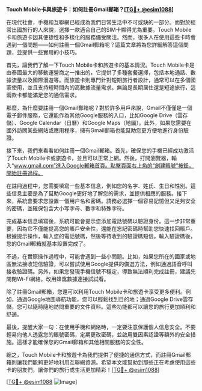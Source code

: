 **Touch Mobile卡與旅遊卡：如何註冊Gmail郵箱？[[TG💪+ @esim1088](https://t.me/s/esim1088)]**

在現代社會，手機和互聯網已經成為我們日常生活中不可或缺的一部分。而對於經常出國旅行的人來說，選擇一款適合自己的SIM卡顯得尤為重要。Touch Mobile卡和旅遊卡因其便捷性和多樣化的服務備受關注。然而，很多人在使用這些卡時會遇到一個問題——如何註冊一個Gmail郵箱呢？這篇文章將為您詳細解答這個問題，並提供一些實用的小技巧。

首先，讓我們了解一下Touch Mobile卡和旅遊卡的基本情況。Touch Mobile卡是由泰國最大的移動運營商之一推出的，它提供了多種套餐選擇，包括本地通話、數據流量以及國際漫遊等。而旅遊卡則專門針對短期旅行者設計，通常可以在多個國家使用，並且支持短時間內的高數據流量需求。無論是長期居住還是短途旅行，這兩款卡都能滿足您的通信需求。

那麼，為什麼要註冊一個Gmail郵箱呢？對於許多用戶來說，Gmail不僅僅是一個電子郵件服務，它還能作為其他Google服務的入口，比如Google Drive（雲存儲）、Google Calendar（日曆）和Google Maps（地圖）。此外，如果您需要在國外訪問某些網站或應用程序，擁有Gmail郵箱也能幫助您更方便地進行身份驗證。

接下來，我們來看看如何註冊一個Gmail郵箱。首先，確保您的手機已經成功激活了Touch Mobile卡或旅遊卡，並且可以正常上網。然後，打開瀏覽器，輸入“www.gmail.com”進入Google郵箱首頁。點擊頁面右上角的“創建賬號”按鈕，開始註冊過程。

在註冊過程中，您需要填寫一些基本信息，例如您的名字、姓氏、生日和性別。這些信息主要是為了幫助Google更好地了解您的需求，並提供相應的服務。接下來，系統會要求您設置一個用户名和密碼。請務必選擇一個容易記憶但又足夠安全的密碼，並確保包含大小写字母、數字和特殊字符。

完成基本信息填寫後，系統可能會提示您添加電話號碼以驗證身份。這一步非常重要，因為它不僅能提高您的賬戶安全性，還能在忘記密碼時幫助您快速找回賬戶。根據提示操作，輸入您的電話號碼，然後等待收到的驗證碼短信。輸入驗證碼後，您的Gmail郵箱就基本設置完成了。

不過，在實際操作過程中，可能會遇到一些小問題。比如，如果您所在的國家或地區無法接收短信驗證，可以嘗試使用Google提供的備選方法，例如通過語音呼叫接收驗證碼。另外，如果您發現手機信號不穩定，導致無法順利完成註冊，建議先關閉Wi-Fi網絡，改用蜂窩數據連接試試看。

除了註冊Gmail郵箱，您還可以利用Touch Mobile卡和旅遊卡享受更多便利。例如，通過Google地圖導航功能，您可以輕鬆找到目的地；通過Google Drive雲存儲，您可以隨時隨地訪問重要的文件資料。這些功能都可以讓您的旅行更加順利和舒適。

最後，提醒大家一句：在使用手機和網絡時，一定要注意保護個人信息安全。不要輕易向他人透露您的賬號密碼，定期更改密碼，並啟用雙因素認證等額外的安全措施。這樣才能確保您的Gmail郵箱和其他相關服務的安全性。

總之，Touch Mobile卡和旅遊卡為我們提供了便捷的通信方式，而註冊Gmail郵箱則讓我們能夠更好地利用互聯網資源。希望本文能幫助到那些正在考慮使用這些卡的朋友們，讓你們的旅行或生活更加精彩！[[TG💪+ @esim1088](https://t.me/s/esim1088)]

[[TG💪+ @esim1088](https://t.me/s/esim1088) ![Image](https://i.postimg.cc/4NQfJmqS/Snipaste-2025-05-13-00-14-12.png)]